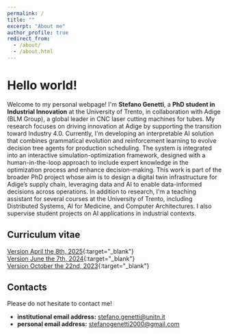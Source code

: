```yaml
---
permalink: /
title: ""
excerpt: "About me"
author_profile: true
redirect_from: 
  - /about/
  - /about.html
---
```


Hello world!
======
Welcome to my personal webpage!
I'm **Stefano Genetti**, a **PhD student in Industrial Innovation** at the University of Trento, in collaboration with Adige (BLM Group), a global leader in CNC laser cutting machines for tubes.
My research focuses on driving innovation at Adige by supporting the transition toward Industry 4.0. Currently, I'm developing an interpretable AI solution that combines grammatical evolution and reinforcement learning to evolve decision tree agents for production scheduling. The system is integrated into an interactive simulation-optimization framework, designed with a human-in-the-loop approach to include expert knowledge in the optimization process and enhance decision-making.
This work is part of the broader PhD project whose aim is to design a digital twin infrastructure for Adige’s supply chain, leveraging data and AI to enable data-informed decisions across operations.
In addition to research, I'm a teaching assistant for several courses at the University of Trento, including Distributed Systems, AI for Medicine, and Computer Architectures. I also supervise student projects on AI applications in industrial contexts.

<!--
**BLM Research Internship** I am currently participating in a research internship with [BLM Group](https://www.blmgroup.com/it/), working under the guidance of Alberto Longobardi, the Production Director at BLM, and Professor Giovanni Iacca. The primary focus of my project is to explore the concept of digital twins and to develop simulation optimization algorithms. Our goal is to create innovative solutions and identify potential issues within the company's supply chain, ultimately enhancing its efficiency and effectiveness.

**Hypergraph Summarization Research** I'm contributing to a research project under the supervision of Professor Alberto Montresor, PhD student Francesco Lotito, Giulia Preti (Researcher at [CENTAI](https://centai.eu/home)). With our work, we are introducing the first algorithmic solution to the novel problem of Hypergraph Summarization. Our aim is to publish a scientific paper based on our findings.

**E-Agle Trento Racing team** I'm excited to be part of the University of Trento's Formula Student Team. Here, my primary focus is on developing software solutions for the creation of a perceptron system for our autonomous vehicle competing in Formula Driverless competitions. Specifically, we're working on a visual SLAM solution that combines the ORB-SLAM3 algorithm with YOLO. This system allows the vehicle to localize itself on the track while identifying cones and their coordinates to construct a map of the circuit.

Beyond my academic commitments, I enjoy engaging in various projects. In the recent years, the university occupies most of my time, as a consequence, my main extracurricular activities revolve around providing technical support to individuals, such as hardware repairs and consultancy. Living in a small village, I'm often the go-to person for technical assistance. I also have a passion for developing software solutions, including websites, web applications and management software for small clients.
-->
<!--Apart from my computer science interests, I pursue other hobbies. Recently, I joined an amateur volleyball team of wonderful people called *Diaspeck Volley Bolghera* where I play as a libero.-->

Curriculum vitae
------
[Version April the 8th, 2025](files/Stefano_Genetti_CV_20250408.pdf){:target="_blank"}<br>
[Version June the 7th, 2024](files/Stefano_Genetti_CV_20240607.pdf){:target="_blank"}<br>
[Version October the 22nd, 2023](files/Stefano_Genetti_CV.pdf){:target="_blank"}

Contacts
------
Please do not hesitate to contact me!
- **institutional email address:** stefano.genetti@unitn.it
- **personal email address:** stefanogenetti2000@gmail.com
